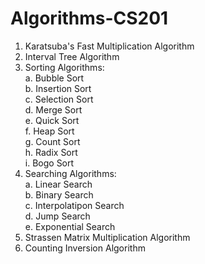 # Algorithms-CS201
1. Karatsuba's Fast Multiplication Algorithm
2. Interval Tree Algorithm
3. Sorting Algorithms: <br />
    a. Bubble Sort<br />
    b. Insertion Sort<br />
    c. Selection Sort<br />
    d. Merge Sort<br />
    e. Quick Sort<br />
    f. Heap Sort<br />
    g. Count Sort<br />
    h. Radix Sort<br />
    i. Bogo Sort<br />
4. Searching Algorithms:<br />
    a. Linear Search<br />
    b. Binary Search<br />
    c. Interpolatipon Search<br />
    d. Jump Search<br />
    e. Exponential Search<br />
5. Strassen Matrix Multiplication Algorithm
6. Counting Inversion Algorithm
